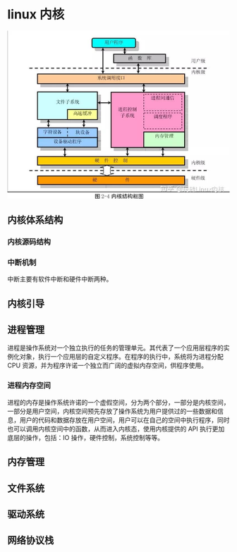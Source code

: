 # linux 内核
![alt text](image.png)

## 内核体系结构

### 内核源码结构

### 中断机制
中断主要有软件中断和硬件中断两种。


## 内核引导


## 进程管理
进程是操作系统对一个独立执行的任务的管理单元。其代表了一个应用层程序的实例化对象，执行一个应用层的自定义程序。在程序的执行中，系统将为进程分配 CPU 资源，并为程序许诺一个独立而广阔的虚拟内存空间，供程序使用。

### 进程内存空间
进程的内存是操作系统许诺的一个虚假空间，分为两个部分，一部分是内核空间，一部分是用户空间，内核空间预先存放了操作系统为用户提供过的一些数据和信息，用户的代码和数据存放在用户空间，用户可以在自己的空间中执行程序，同时也可以调用内核空间中的函数，从而进入内核态，使用内核提供的 API 执行更加底层的操作，包括：IO 操作，硬件控制，系统控制等等。


## 内存管理


## 文件系统


## 驱动系统


## 网络协议栈
